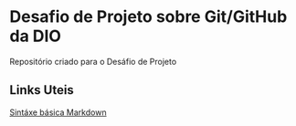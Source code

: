 # Desafio de Projeto sobre Git/GitHub da DIO
Repositório criado para o Desáfio de Projeto

## Links Uteis
[Sintáxe básica Markdown](https://www.markdownguide.org/basic-syntax/)
